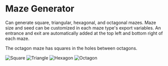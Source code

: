 # Maze Generator

Can generate square, triangular, hexagonal, and octagonal mazes. Maze size and seed can be customized in each maze type's export variables. An entrance and exit are automatically added at the top left and bottom right of each maze.

The octagon maze has squares in the holes between octagons.

![Square](https://github.com/fire540/Maze-Generator/blob/main/GitHub%20Example%20Images/Square.jpg?raw=true)
![Triangle](https://github.com/fire540/Maze-Generator/blob/main/GitHub%20Example%20Images/Triangle.jpg?raw=true)
![Hexagon](https://github.com/fire540/Maze-Generator/blob/main/GitHub%20Example%20Images/Hexagon.jpg?raw=true)
![Octagon](https://github.com/fire540/Maze-Generator/blob/main/GitHub%20Example%20Images/Octagon.jpg?raw=true)
